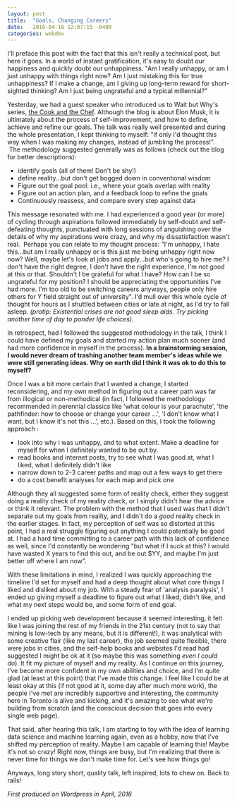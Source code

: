 ```yaml
---
layout: post
title:  "Goals, Changing Careers"
date:   2016-04-16 12:07:15 -0400
categories: webdev
---
```

  <div id = 'summary' class='col-md-12' >
  <p>I'll preface this post with the fact that this isn't really a technical post, but here it goes.  In a world of instant gratification, it's easy to doubt our happiness and quickly doubt our unhappiness. "Am I really unhappy, or am I just unhappy with things right now? Am I just mistaking this for true unhappiness? If I make a change, am I giving up long-term reward for short-sighted thinking? Am I just being ungrateful and a typical millennial?"</p>

  Yesterday, we had a guest speaker who introduced us to Wait but Why's series, <a href="http://waitbutwhy.com/2015/11/the-cook-and-the-chef-musks-secret-sauce.html">the Cook and the Chef</a>. Although the blog is about Elon Musk, it is ultimately about the process of self-improvement, and how to define, achieve and refine our goals. The talk was really well presented and during the whole presentation, I kept thinking to myself: "if only I'd thought this way when I was making my changes, instead of jumbling the process!".  The methodology suggested generally was as follows (check out the blog for better descriptions):
  <ul>
  	<li>identify goals (all of them! Don't be shy!)</li>
  	<li>define reality...but don't get bogged down in conventional wisdom</li>
  	<li>Figure out the goal pool: i.e., where your goals overlap with reality</li>
  	<li>Figure out an action plan, and a feedback loop to refine the goals</li>
  	<li>Continuously reassess, and compare every step against data</li>
  </ul>

  This message resonated with me. I had experienced a good year (or more) of cycling through aspirations followed immediately by self-doubt and self-defeating thoughts, punctuated with long sessions of anguishing over the details of why my aspirations were crazy, and why my dissatisfaction wasn't real.  Perhaps you can relate to my thought process: "I'm unhappy, I hate this...but am I really unhappy or is this just me being unhappy right now now? Well, maybe let's look at jobs and apply...but who's going to hire me? I don't have the right degree, I don't have the right experience, I'm not good at this or that. Shouldn't I be grateful for what I have? How can I be so ungrateful for my position? I should be appreciating the opportunities I've had more. I'm too old to be switching careers anyways, people only hire others for Y field straight out of university". I'd mull over this whole cycle of thought for hours as I shuttled between cities or late at night, as I'd try to fall asleep. <em>(protip: Existential crises are not good sleep aids. Try picking another time of day to ponder life choices). </em>

  In retrospect, had I followed the suggested methodology in the talk, I think I could have defined my goals and started my action plan much sooner (and had more confidence in myself in the process). <strong>In a brainstorming session, I would never dream of trashing another team member's ideas while we were still generating ideas. Why on earth did I think it was ok to do this to myself?</strong>

  Once I was a bit more certain that I wanted a change, I started reconsidering, and my own method in figuring out a career path was far from illogical or non-methodical (in fact, I followed the methodology recommended in perennial classics like 'what colour is your parachute', 'the pathfinder: how to choose or change your career ...', 'I don't know what I want, but I know it's not this ...', etc.). Based on this, I took the following approach :
  <ul>
  	<li>look into why i was unhappy, and to what extent. Make a deadline for myself for when I definitely wanted to be out by.</li>
  	<li>read books and internet posts, try to see what I was good at, what I liked, what I definitely didn't like</li>
  	<li>narrow down to 2-3 career paths and map out a few ways to get there</li>
  	<li>do a cost benefit analyses for each map and pick one</li>
  </ul>
  Although they all suggested some form of reality check, either they suggest doing a reality check of my reality check, or I simply didn't hear the advice or think it relevant. The problem with the method that I used was that I didn't separate out my goals from reality, and I didn't do a <em>good</em> reality check in the earlier stages. In fact, my perception of self was so distorted at this point, I had a real struggle figuring out anything I could potentially be good at. I had a hard time committing to a career path with this lack of confidence as well, since I'd constantly be wondering "but what if I suck at this? I would have wasted X years to find this out, and be out $YY, and maybe I'm just better off where I am now".

  With these limitations in mind, I realized I was quickly approaching the timeline I'd set for myself and had a deep thought about what core things I liked and disliked about my job. With a steady fear of 'analysis paralysis', I ended up giving myself a deadline to figure out what I liked, didn't like, and what my next steps would be, and some form of end goal.

  I ended up picking web development because it seemed interesting, it felt like I was joining the rest of my friends in the 21st century (not to say that mining is low-tech by any means, but it is different!), it was analytical with some creative flair (like my last career), the job seemed quite flexible, there were jobs in cities, and the self-help books and websites I'd read had suggested I might be ok at it (so maybe this was something <em>even I could do</em>). It fit my picture of myself and my reality. As I continue on this journey, I've become more confident in my own abilities and choice, and I'm quite glad (at least at this point) that I've made this change. I feel like I could be at least okay at this (if not good at it, some day after much more work), the people I've met are incredibly supportive and interesting, the community here in Toronto is alive and kicking, and it's amazing to see what we're building from scratch (and the conscious decision that goes into every single web page).

  That said, after hearing this talk, I am starting to toy with the idea of learning data science and machine learning again, even as a hobby, now that I've shifted my perception of reality. Maybe I am capable of learning this! Maybe it's not so crazy! Right now, things are busy, but I'm realizing that there is never time for things we don't make time for. Let's see how things go!

  Anyways, long story short, quality talk, left inspired, lots to chew on. Back to rails!



<p><em> First produced on Wordpress in April, 2016 </em></p>
</div>
